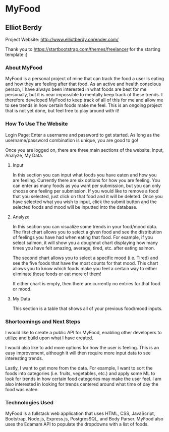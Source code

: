 # MyFood

## Elliot Berdy 

Project Website: [http://www.elliotberdy.onrender.com/ ](https://elliotberdy.onrender.com/)

Thank you to https://startbootstrap.com/themes/freelancer for the starting template :)

### About MyFood

MyFood is a personal project of mine that can track the food a user is eating and how they are feeling after that food. As an active and health conscious person, I have always been interested in what foods are best for me personally, but it is near impossible to mentally keep track of these trends. I therefore developed MyFood to keep track of all of this for me and allow me to see trends in how certain foods make me feel. This is an ongoing project that is not yet done, but feel free to play around with it!

### How To Use The Website

Login Page: Enter a username and password to get started. As long as the username/password combination is unique, you are good to go!

Once you are logged on, there are three main sections of the website: Input, Analyze, My Data. 

1. Input

    In this section you can input what foods you have eaten and how you are feeling. Currently there are six options for how you are feeling. You can enter as many foods as you want per submission, but you can only choose one feeling per submission. If you would like to remove a food that you selected, just click on that food and it will be deleted. Once you have selected what you wish to input, click the submit button and the selected foods and mood will be inputted into the database. 

2. Analyze

    In this section you can visualize some trends in your food/mood data. The first chart allows you to select a given food and see the distribution of feelings you have had when eating that food. For example, if you select salmon, it will show you a doughnut chart displaying how many times you have felt amazing, average, tired, etc. after eating salmon.

    The second chart allows you to select a specific mood (i.e. Tired) and see the five foods that have the most counts for that mood. This chart allows you to know which foods make you feel a certain way to either eliminate those foods or eat more of them!

    If either chart is empty, then there are currently no entries for that food or mood.

3. My Data

    This section is a table that shows all of your previous food/mood inputs.

### Shortcomings and Next Steps

I would like to create a public API for MyFood, enabling other developers to utilize and build upon what I have created. 

I would also like to add more options for how the user is feeling. This is an easy improvement, although it will then require more input data to see interesting trends. 

Lastly, I want to get more from the data. For example, I want to sort the foods into categories (i.e. fruits, vegetables, etc.) and apply some ML to look for trends in how certain food categories may make the user feel. I am also interested in looking for trends centered around what time of day the food was eaten. 

### Technologies Used

MyFood is a fullstack web application that uses HTML, CSS, JavaScript, Bootstrap, Node.js, Express.js, PostgresSQL, and Body Parser. MyFood also uses the Edamam API to populate the dropdowns with a list of foods.
